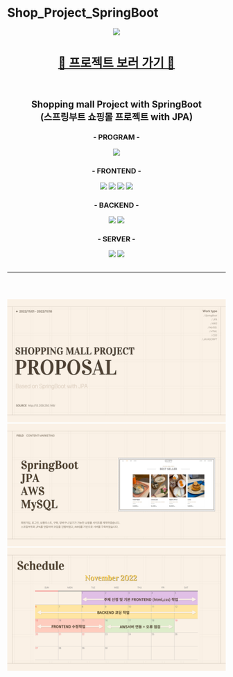 # Shop_Project_SpringBoot

<div align="center">

<img src="https://capsule-render.vercel.app/api?type=waving&color=FCC624&height=300&section=header&text=ShoppingMallProject&fontSize=60" />

<h1><a href="http://13.209.250.149/">🎈 프로젝트 보러 가기 🎈</a></h1>
<br>
<h2>
  Shopping mall Project with SpringBoot  <br>
  (스프링부트 쇼핑몰 프로젝트 with JPA)
</h2>
<div>
  <h3>- PROGRAM -</h3>
  <img src="https://img.shields.io/badge/IntelliJ IDEA-000000?style=flat&logo=IntelliJ IDEA&logoColor=white"/>
  <br>
  
  <h3>- FRONTEND -</h3>
  
  <img src="https://img.shields.io/badge/JavaScript-F7DF1E?style=flat&logo=JavaScript&logoColor=white"/> 
	<img src="https://img.shields.io/badge/HTML5-E34F26?style=flat&logo=HTML5&logoColor=white" /> 
	<img src="https://img.shields.io/badge/CSS3-1572B6?style=flat&logo=CSS3&logoColor=white" /> 
  <img src="https://img.shields.io/badge/Thymeleaf-005F0F?style=flat&logo=Thymeleaf&logoColor=white"/>
  <br>
  <h3>- BACKEND -</h3>
  <img src="https://img.shields.io/badge/MySQL-4479A1?style=flat&logo=MySQL&logoColor=white"/>
  <img src="https://img.shields.io/badge/Spring Boot-6DB33F?style=flat&logo=Spring Boot&logoColor=white"/>
  <br>
  <h3>- SERVER -</h3>
  <img src="https://img.shields.io/badge/Amazon AWS-232F3E?style=flat&logo=Amazon AWS&logoColor=white"/>
 
  <img src="https://img.shields.io/badge/Linux-FCC624?style=flat&logo=Linux&logoColor=white"/>
<br><br><hr><br>
  
</div>

<br>
<p>
  <img src="proposal/001.png">
  <img src="proposal/002.png">
  <img src="proposal/004.png">
</p>

</div>
